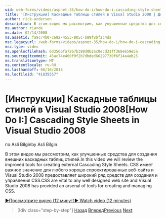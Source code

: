 ```yaml
---
uid: web-forms/videos/aspnet-35/how-do-i/how-do-i-cascading-style-sheets-in-visual-studio-2008
title: '[Инструкции] Каскадные таблицы стилей в Visual Studio 2008 | Документация Майкрософт'
author: rick-anderson
description: В этом видео мы рассмотрим, как улучшенные средства для создания внешних каскадных таблиц стилей. CSS используются с любой хорошо спроектированные веб-сайт и 2 для Visual Studio...
ms.author: riande
ms.date: 02/14/2008
ms.assetid: fa9c74b0-c692-4553-805c-b89f8bf2c4da
msc.legacyurl: /web-forms/videos/aspnet-35/how-do-i/how-do-i-cascading-style-sheets-in-visual-studio-2008
msc.type: video
ms.openlocfilehash: 6d3566fa7267b389d0b2ac0ecd31ff368e659e5a
ms.sourcegitcommit: 45ac74e400f9f2b7dbded66297730f6f14a4eb25
ms.translationtype: MT
ms.contentlocale: ru-RU
ms.lasthandoff: 08/16/2018
ms.locfileid: "41835557"
---
```

<a name="how-do-i-cascading-style-sheets-in-visual-studio-2008"></a><span data-ttu-id="15800-104">[Инструкции] Каскадные таблицы стилей в Visual Studio 2008</span><span class="sxs-lookup"><span data-stu-id="15800-104">[How Do I:] Cascading Style Sheets in Visual Studio 2008</span></span>
====================
<span data-ttu-id="15800-105">по Asli Bilgin</span><span class="sxs-lookup"><span data-stu-id="15800-105">by Asli Bilgin</span></span>

<span data-ttu-id="15800-106">В этом видео мы рассмотрим, как улучшенные средства для создания внешних каскадных таблиц стилей.</span><span class="sxs-lookup"><span data-stu-id="15800-106">In this video we will review the improved tools for creating external Cascading Style Sheets.</span></span> <span data-ttu-id="15800-107">CSS имеет важное значение для любого хорошо спроектированные веб-сайта и Visual Studio 2008 предоставляет широкий ряд средств для создания и управления CSS.</span><span class="sxs-lookup"><span data-stu-id="15800-107">CSS are vital to any well designed web site and Visual Studio 2008 has provided an arsenal of tools for creating and managing CSS.</span></span>

[<span data-ttu-id="15800-108">&#9654;Просмотрите видео (12 минут)</span><span class="sxs-lookup"><span data-stu-id="15800-108">&#9654; Watch video (12 minutes)</span></span>](https://channel9.msdn.com/Blogs/ASP-NET-Site-Videos/how-do-i-cascading-style-sheets-in-visual-studio-2008)

> [!div class="step-by-step"]
> <span data-ttu-id="15800-109">[Назад](how-do-i-create-nested-master-page-in-visual-studio-2008.md)
> [Вперед](how-do-i-working-with-visual-studio-2008-net-framework.md)</span><span class="sxs-lookup"><span data-stu-id="15800-109">[Previous](how-do-i-create-nested-master-page-in-visual-studio-2008.md)
[Next](how-do-i-working-with-visual-studio-2008-net-framework.md)</span></span>
